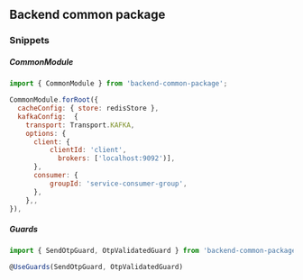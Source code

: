 ## Backend common package

### Snippets

##### CommonModule

```js
import { CommonModule } from 'backend-common-package';
```

```js
CommonModule.forRoot({
  cacheConfig: { store: redisStore },
  kafkaConfig:  {
    transport: Transport.KAFKA,
    options: {
      client: {
          clientId: 'client',
            brokers: ['localhost:9092')],
      },
      consumer: {
          groupId: 'service-consumer-group',
      },
    },,
}),
```

##### Guards

```js
import { SendOtpGuard, OtpValidatedGuard } from 'backend-common-package';
```

```js
@UseGuards(SendOtpGuard, OtpValidatedGuard)
```
